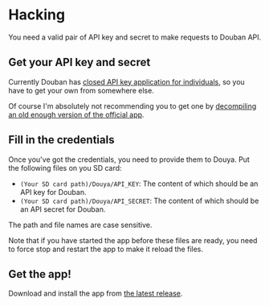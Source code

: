 # Hacking

You need a valid pair of API key and secret to make requests to Douban API.

## Get your API key and secret

Currently Douban has [closed API key application for individuals](https://developers.douban.com/apikey/), so you have to get your own from somewhere else.

Of course I'm absolutely not recommending you to get one by [decompiling](http://www.javadecompilers.com/apk) [an old enough version of the official app](https://apkpure.com/豆瓣/com.douban.frodo?version=3.0.1&grep=OkVolley.getInstance().init).

## Fill in the credentials

Once you've got the credentials, you need to provide them to Douya. Put the following files on you SD card:

- `(Your SD card path)/Douya/API_KEY`: The content of which should be an API key for Douban.
- `(Your SD card path)/Douya/API_SECRET`: The content of which should be an API secret for Douban.

The path and file names are case sensitive.

Note that if you have started the app before these files are ready, you need to force stop and restart the app to make it reload the files.

## Get the app!

Download and install the app from [the latest release](https://github.com/DreaminginCodeZH/Douya/releases/latest).
